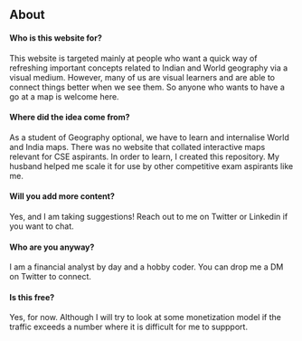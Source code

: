 ## About

#### Who is this website for?
This website is targeted mainly at people who want a quick way of refreshing important concepts related to Indian and World geography via a visual medium. However, many of us are visual learners and are able to connect things better when we see them. So anyone who wants to have a go at a map is welcome here.

#### Where did the idea come from?
As a student of Geography optional, we have to learn and internalise World and India maps. There was no website that collated interactive maps relevant for CSE aspirants. In order to learn, I created this repository. My husband helped me scale it for use by other competitive exam aspirants like me. 

#### Will you add more content?
Yes, and I am taking suggestions! Reach out to me on Twitter or Linkedin if you want to chat. 

#### Who are you anyway?
I am a financial analyst by day and a hobby coder. You can drop me a DM on Twitter to connect.

#### Is this free?
Yes, for now. Although I will try to look at some monetization model if the traffic exceeds a number where it is difficult for me to suppport.